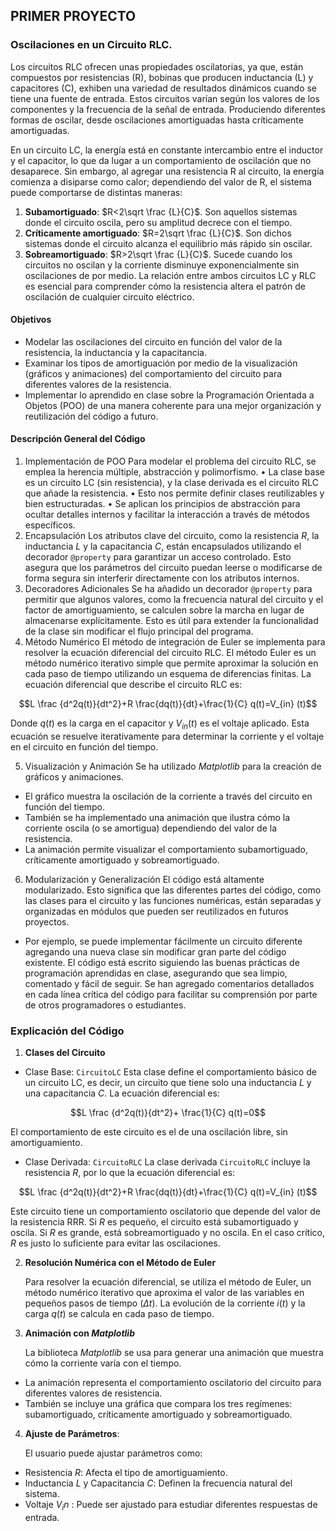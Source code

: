 ## PRIMER PROYECTO

### Oscilaciones en un Circuito RLC.

Los circuitos RLC ofrecen unas propiedades oscilatorias, ya que, están compuestos por resistencias (R), bobinas que producen inductancia (L) y capacitores (C), exhiben una variedad de resultados dinámicos cuando se tiene una fuente de entrada. Estos circuitos varían según los valores de los componentes y la frecuencia de la señal de entrada. Produciendo diferentes formas de oscilar, desde oscilaciones amortiguadas hasta críticamente amortiguadas.

En un circuito LC, la energía está en constante intercambio entre el inductor y el capacitor, lo que da lugar a un comportamiento de oscilación que no desaparece. Sin embargo, al agregar una resistencia R al circuito, la energía comienza a disiparse como calor; dependiendo del valor de R, el sistema puede comportarse de distintas maneras:
1.	**Subamortiguado**: $R<2\sqrt \frac {L}{C}$. Son aquellos sistemas donde el circuito oscila, pero su amplitud decrece con el tiempo.
2.	**Críticamente amortiguado**: $R=2\sqrt \frac {L}{C}$. Son dichos sistemas donde el circuito alcanza el equilibrio más rápido sin oscilar.
3.	**Sobreamortiguado**: $R>2\sqrt \frac {L}{C}$. Sucede cuando los circuitos no oscilan y la corriente disminuye exponencialmente sin oscilaciones de por medio. 
La relación entre ambos circuitos LC y RLC es esencial para comprender cómo la resistencia altera el patrón de oscilación de cualquier circuito eléctrico.

#### Objetivos 

-	Modelar las oscilaciones del circuito en función del valor de la resistencia, la inductancia y la capacitancia.
-	Examinar los tipos de amortiguación por medio de la visualización (gráficos y animaciones) del comportamiento del circuito para diferentes valores de la resistencia.
-	Implementar lo aprendido en clase sobre la Programación Orientada a Objetos (POO) de una manera coherente para una mejor organización y reutilización del código a futuro.

#### Descripción General del Código

1. Implementación de POO
Para modelar el problema del circuito RLC, se emplea la herencia múltiple, abstracción y polimorfismo.
  •	La clase base es un circuito LC (sin resistencia), y la clase derivada es el circuito RLC que añade la resistencia.
  •	Esto nos permite definir clases reutilizables y bien estructuradas.
  •	Se aplican los principios de abstracción para ocultar detalles internos y facilitar la interacción a través de métodos específicos.
2. Encapsulación
Los atributos clave del circuito, como la resistencia $R$, la inductancia $L$ y la capacitancia $C$, están encapsulados utilizando el decorador `@property` para garantizar un acceso controlado. Esto asegura que los parámetros del circuito puedan leerse o modificarse de forma segura sin interferir directamente con los atributos internos.
3. Decoradores Adicionales
Se ha añadido un decorador `@property` para permitir que algunos valores, como la frecuencia natural del circuito y el factor de amortiguamiento, se calculen sobre la marcha en lugar de almacenarse explícitamente. Esto es útil para extender la funcionalidad de la clase sin modificar el flujo principal del programa.
4. Método Numérico
  El método de integración de Euler se implementa para resolver la ecuación diferencial del circuito RLC. El método Euler es un método numérico iterativo simple que permite aproximar la solución en cada paso de tiempo utilizando un esquema de diferencias finitas.
  La ecuación diferencial que describe el circuito RLC es:

  $$L  \frac {d^2q(t)}{dt^2}+R \frac{dq(t)}{dt}+\frac{1}{C} q(t)=V_{in} (t)$$
  
  Donde $q(t)$ es la carga en el capacitor y $V_{in}(t)$ es el voltaje aplicado.
Esta ecuación se resuelve iterativamente para determinar la corriente y el voltaje en el circuito en función del tiempo.

5. Visualización y Animación
  Se ha utilizado *Matplotlib* para la creación de gráficos y animaciones.
  -	El gráfico muestra la oscilación de la corriente a través del circuito en función del tiempo.
  -	También se ha implementado una animación que ilustra cómo la corriente oscila (o se amortigua) dependiendo del valor de la resistencia.
  -	La animación permite visualizar el comportamiento subamortiguado, críticamente amortiguado y sobreamortiguado.

6. Modularización y Generalización
  El código está altamente modularizado. Esto significa que las diferentes partes del código, como las clases para el circuito y las funciones numéricas, están separadas y organizadas en módulos que pueden ser reutilizados en futuros proyectos.
  -	Por ejemplo, se puede implementar fácilmente un circuito diferente agregando una nueva clase sin modificar gran parte del código existente.
  El código está escrito siguiendo las buenas prácticas de programación aprendidas en clase, asegurando que sea limpio, comentado y fácil de seguir. Se han agregado comentarios detallados en cada línea crítica del código para facilitar su comprensión por parte de otros programadores o estudiantes.
### Explicación del Código
1. **Clases del Circuito**
  - Clase Base: `CircuitoLC`
    Esta clase define el comportamiento básico de un circuito LC, es decir, un circuito que tiene solo una inductancia $L$ y una capacitancia $C$. La ecuación diferencial es:

 $$L  \frac {d^2q(t)}{dt^2}+ \frac{1}{C} q(t)=0$$
 
  El comportamiento de este circuito es el de una oscilación libre, sin amortiguamiento.
  - Clase Derivada: `CircuitoRLC`
    La clase derivada `CircuitoRLC` incluye la resistencia $R$, por lo que la ecuación diferencial es:

  $$L  \frac {d^2q(t)}{dt^2}+R \frac{dq(t)}{dt}+\frac{1}{C} q(t)=V_{in} (t)$$
  
  Este circuito tiene un comportamiento oscilatorio que depende del valor de la resistencia RRR. Si $R$ es pequeño, el circuito está subamortiguado y oscila. Si $R$ es grande, está sobreamortiguado y no oscila. En el caso crítico, $R$ es justo lo suficiente para evitar las oscilaciones.

2. **Resolución Numérica con el Método de Euler**
   
    Para resolver la ecuación diferencial, se utiliza el método de Euler, un método numérico iterativo que aproxima el valor de las       variables en pequeños pasos de tiempo ($\Delta t$). La evolución de la corriente $i(t)$ y la carga $q(t)$ se calcula en cada paso de tiempo.

3. **Animación con *Matplotlib***
   
    La biblioteca *Matplotlib* se usa para generar una animación que muestra cómo la corriente varía con el tiempo.
  -	La animación representa el comportamiento oscilatorio del circuito para diferentes valores de resistencia.
  -	También se incluye una gráfica que compara los tres regímenes: subamortiguado, críticamente amortiguado y sobreamortiguado.
  
4. **Ajuste de Parámetros**:

    El usuario puede ajustar parámetros como:
  - Resistencia $R$: Afecta el tipo de amortiguamiento.
  - Inductancia $L$ y Capacitancia $C$: Definen la frecuencia natural del sistema.
  - Voltaje $V_in$ : Puede ser ajustado para estudiar diferentes respuestas de entrada.

